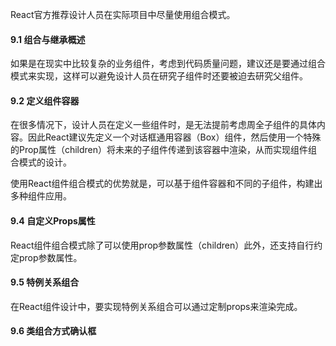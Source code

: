 React官方推荐设计人员在实际项目中尽量使用组合模式。

#### 9.1 组合与继承概述

如果是在现实中比较复杂的业务组件，考虑到代码质量问题，建议还是要通过组合模式来实现，这样可以避免设计人员在研究子组件时还要被迫去研究父组件。

#### 9.2 定义组件容器

在很多情况下，设计人员在定义一些组件时，是无法提前考虑周全子组件的具体内容。因此React建议先定义一个对话框通用容器（Box）组件，然后使用一个特殊的Prop属性（children）将未来的子组件传递到该容器中渲染，从而实现组件组合模式的设计。

使用React组件组合模式的优势就是，可以基于组件容器和不同的子组件，构建出多种组件应用。

#### 9.4 自定义Props属性

React组件组合模式除了可以使用prop参数属性（children）此外，还支持自行约定prop参数属性。

#### 9.5 特例关系组合

在React组件设计中，要实现特例关系组合可以通过定制props来渲染完成。

#### 9.6 类组合方式确认框

